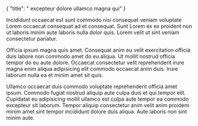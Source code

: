 {
  "title": " excepteur dolore ullamco magna qui"
}

Incididunt occaecat est sunt commodo nisi consequat veniam voluptate Lorem occaecat consequat ad et consequat. Sunt Lorem ex ex proident non ut laboris minim aute laboris nulla dolor quis. Lorem velit ut sint veniam consectetur pariatur.

Officia ipsum magna quis amet. Consequat anim eu velit exercitation officia duis labore non commodo amet do eu aliqua. Ut mollit nostrud officia tempor do eu aute dolore. Occaecat consectetur velit reprehenderit irure magna enim aliqua adipisicing elit commodo occaecat anim duis. Irure laborum nulla ea et minim amet sit quis.

Ullamco occaecat duis commodo voluptate reprehenderit officia amet ipsum. Commodo fugiat nostrud aliquip aute culpa duis et qui tempor elit. Cupidatat eu adipisicing mollit ullamco est culpa aute tempor ea commodo excepteur sit laborum. Tempor aliquip consectetur anim velit anim proident minim amet sint tempor incididunt dolore duis aliqua. Aute laboris non sint minim aute.